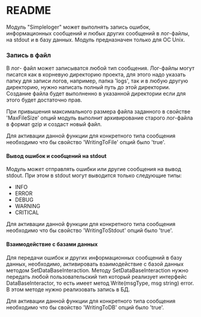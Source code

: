 # README

Модуль "Simpleloger" может выполнять запись ошибок, информационных сообщений и любых других сообщений в лог-файлы, на stdout и в базу данных.
Модуль предназначен только для ОС Unix.

### Запись в файл

В лог- файл может записыватся любой тип сообщения. Лог-файлы могут писатся как в корневую директорию проекта, для этого надо указать папку
для записи логов, например, папка 'logs', так и в любую другую директорию, нужно написать полный путь до этой директории. Создание файла
будет выполненно в указанной директории если для этого будет достаточно прав.

При привышения максимального размера файла заданного в свойстве 'MaxFileSize' опций модуль выполнит архивирование старого лог-файла в формат
gzip и создаст новый файл.

Для активации данной функции для конкретного типа сообщения необходимо что бы свойство 'WritingToFile' опций было 'true'.

#### Вывод ошибок и сообщений на stdout

Модуль может отправлять ошибки или другие сообщения на вывод stdout. При этом в stdout могут выводится только следующие типы:

- INFO
- ERROR
- DEBUG
- WARNING
- CRITICAL

Для активации данной функции для конкретного типа сообщения необходимо что бы свойство 'WritingToStdout' опций было 'true'.

#### Взаимодействие с базами данных

Для передачи ошибок и других информационных сообщений в базу данных, необходимо, активировать взаимодействие с базой данных методом SetDataBaseInteraction.
Методу SetDataBaseInteraction нужно передать любой пользовательский тип который реализует интерфейс DataBaseInteractor, то есть имеет метод
Write(msgType, msg string) error. В этом методе нужно реализовать запись в БД.

Для активации данной функции для конкретного типа сообщения необходимо что бы свойство 'WritingToDB' опций было 'true'.
